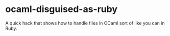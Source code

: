 ocaml-disguised-as-ruby
=======================

A quick hack that shows how to handle files in OCaml sort of like you can in Ruby.